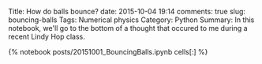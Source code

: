 ﻿Title: How do balls bounce? 
date: 2015-10-04 19:14
comments: true
slug: bouncing-balls 
Tags: Numerical physics 
Category: Python
Summary: In this notebook, we'll go to the bottom of a thought that occured to me during a recent Lindy Hop class. 

{% notebook posts/20151001_BouncingBalls.ipynb cells[:] %}
